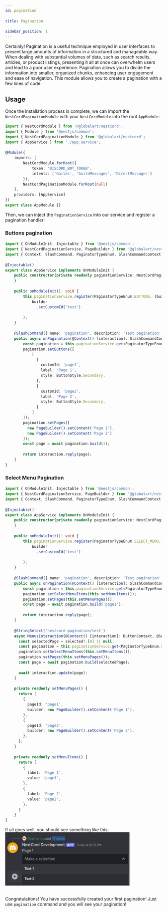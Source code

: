 ```yaml
---
id: pagination

title: Pagination

sidebar_position: 1
---
```


Certainly! Pagination is a useful technique employed in user interfaces to present large amounts of information in a structured and
manageable way. When dealing with substantial volumes of data, such as search results, articles, or product listings, presenting it all at
once can overwhelm users and lead to a poor user experience. Pagination allows you to divide the information into smaller, organized chunks,
enhancing user engagement and ease of navigation. This module allows you to create a pagination with a few lines of code.

## Usage

Once the installation process is complete, we can import the `NestCordPaginationModule` with your `NestCordModule` into the root `AppModule`:

```typescript
import { NestCordModule } from '@globalart/nestcord';
import { Module } from '@nestjs/common';
import { NestCordPaginationModule } from '@globalart/nestcord';
import { AppService } from './app.service';

@Module({
    imports: [
        NestCordModule.forRoot({
            token: 'DISCORD_BOT_TOKEN',
            intents: ['Guilds', 'GuildMessages', 'DirectMessages']
        }),
        NestCordPaginationModule.forRoot(null)
    ],
    providers: [AppService]
})
export class AppModule {}
```

Then, we can inject the `PaginationService` into our service and register a pagination handler:

### Buttons pagination
```typescript
import { OnModuleInit, Injectable } from '@nestjs/common';
import { NestCordPaginationService, PageBuilder } from '@globalart/nestcord/pagination';
import { Context, SlashCommand, PaginatorTypeEnum, SlashCommandContext } from '@globalart/nestcord';

@Injectable()
export class AppService implements OnModuleInit {
    public constructor(private readonly paginationService: NestCordPaginationService) {
    }

    public onModuleInit(): void {
        this.paginationService.register(PaginatorTypeEnum.BUTTONS, (builder) =>
            builder
              .setCustomId('test')
        
        );
    }

    @SlashCommand({ name: 'pagination', description: 'Test pagination' })
    public async onPagination(@Context() [interaction]: SlashCommandContext) {
        const pagination = this.paginationService.get<PaginatorTypeEnum.BUTTONS>('test');
        pagination.setButtons([
            [
              { 
                customId: 'page1',
                label: 'Page 1',
                style: ButtonStyle.Secondary,
              },
              { 
                customId: 'page2',
                label: 'Page 2',
                style: ButtonStyle.Secondary,
              }
            ]
        ]);
        pagination.setPages([
          new PageBuilder().setContent('Page 1'),
          new PageBuilder().setContent('Page 2')
        ]);
        const page = await pagination.build(1);

        return interaction.reply(page);
    }
}
```

### Select Menu Pagination

```typescript
import { OnModuleInit, Injectable } from '@nestjs/common';
import { NestCordPaginationService, PageBuilder } from '@globalart/nestcord/pagination';
import { Context, SlashCommand, PaginatorTypeEnum, SlashCommandContext } from '@globalart/nestcord';

@Injectable()
export class AppService implements OnModuleInit {
    public constructor(private readonly paginationService: NestCordPaginationService) {
    }

    public onModuleInit(): void {
        this.paginationService.register(PaginatorTypeEnum.SELECT_MENU, (builder) =>
            builder
              .setCustomId('test')
        
        );
    }

    @SlashCommand({ name: 'pagination', description: 'Test pagination' })
    public async onPagination(@Context() [interaction]: SlashCommandContext) {
        const pagination = this.paginationService.get<PaginatorTypeEnum.SELECT_MENU>('test');
        pagination.setSelectMenuItems(this.setMenuItems());
        pagination.setPages(this.setMenuPages());
        const page = await pagination.build('page1');

        return interaction.reply(page);
    }

    @StringSelect('nestcord-pagination/test')
    async MenusInteraction(@Context() [interaction]: ButtonContext, @SelectedStrings() selected: string[]) {
      const selectedPage = selected?.[0] || null;
      const pagination = this.paginationService.get<PaginatorTypeEnum.SELECT_MENU>('menus');
      pagination.setSelectMenuItems(this.setMenuItems());
      pagination.setPages(this.setMenuPages());
      const page = await pagination.build(selectedPage);

      await interaction.update(page);
    }

    private readonly setMenuPages() {
      return [
        {
          pageId: 'page1',
          builder: new PageBuilder().setContent('Page 1'),
        },
        {
          pageId: 'page2',
          builder: new PageBuilder().setContent('Page 2'),
        },
      ];
    }

    private readonly setMenuItems() {
      return [
        {
          label: 'Page 1',
          value: 'page1',
        },
        {
          label: 'Page 2',
          value: 'page2',
        },
      ]
    }
}
```

If all goes well, you should see something like this:
<img src="/img/content/pagination_select_menu_example.png" alt="Pagination Select Menu" width="400" />
<br /><br />

Congratulations! You have successfully created your first pagination!
Just use `pagination` command and you will see your pagination!
